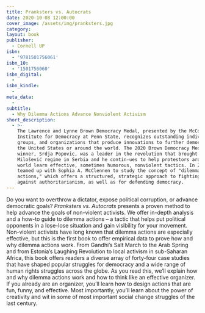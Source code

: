 ```yaml
---
title: Pranksters vs. Autocrats
date: 2020-10-08 12:00:00
cover_image: /assets/img/pranksters.jpg
category:
layout: book
publisher:
  - Cornell UP
isbn:
  - '9781501756061'
isbn_10:
  - '1501756060'
isbn_digital:
  -
isbn_kindle:
  -
meta_data:
  -
subtitle:
  - Why Dilemma Actions Advance Nonviolent Activism
short_description:
  - >-
    The Lawrence and Lynne Brown Democracy Medal, presented by the McCourtney
    Institute for Democracy at Penn State, recognizes outstanding individuals,
    groups, and organizations that produce innovations to further democracy in
    the United States or around the world. The 2020 Brown Democracy Medal
    winner, Srdja Popovic, was a leader in the revolution that brought down the
    Milošević regime in Serbia and he contin-ues to help protestors around the
    world learn effective, sometimes humorous, nonviolent tactics. In 2020, he
    teamed up with Sophia A. McClennen to study the concept of "dilemma
    actions," which offers a structured, strategic approach to fighting back
    against authoritarianism, as well as for defending democracy.
---
```


Do you want to overthrow a dictator, expose political corruption, or advance democratic goals? *Pranksters vs. Autocrats* presents a proven method to help advance the goals of non-violent activists. We offer in-depth analysis and a how-to guide to dilemma actions – a tactic that helps put political opponents in a lose-lose situation and gain visibility for your movement. Non-violent activists have long known that dilemma actions are especially effective, but this is the first book to offer empirical data to prove how and why dilemma actions work. From Gandhi’s Salt March to the Arab Spring and from Estonia’s Laughing Revolution to local activism in sub-Saharan Africa, this book offers readers a diverse array of forty-four case studies that have shaped popular struggles for democracy and a wide range of human rights struggles across the globe. As you read this, we’ll explain how and why dilemma actions work and how to think like an effective organizer. If you already are an organizer, you’ll learn how to design actions that are fun, funny, and effective. Most importantly, you’ll learn about the power of creativity and wit in some of most important social change struggles of the last century.